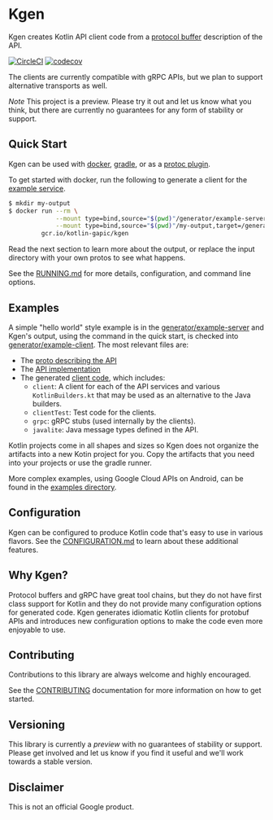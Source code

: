 # Kgen

Kgen creates Kotlin API client code from a [protocol buffer](https://developers.google.com/protocol-buffers/docs/proto3) description of the API. 

[![CircleCI](https://circleci.com/gh/googleapis/gapic-generator-kotlin/tree/master.svg?style=svg)](https://circleci.com/gh/googleapis/gapic-generator-kotlin/tree/master)
[![codecov](https://codecov.io/gh/googleapis/gapic-generator-kotlin/branch/master/graph/badge.svg)](https://codecov.io/gh/googleapis/gapic-generator-kotlin)

The clients are currently compatible with gRPC APIs, but we plan to support alternative transports as well.

*Note* This project is a preview. Please try it out and let us know what you think, but there 
are currently no guarantees for any form of stability or support.

## Quick Start

Kgen can be used with [docker](https://www.docker.com/), [gradle](https://gradle.org/), 
or as a [protoc plugin](https://developers.google.com/protocol-buffers/). 

To get started with docker, run the following to generate a client for the [example service](generator/example-server).

```bash
$ mkdir my-output 
$ docker run --rm \
             --mount type=bind,source="$(pwd)"/generator/example-server/src/main/proto,target=/proto \
             --mount type=bind,source="$(pwd)"/my-output,target=/generated \
         gcr.io/kotlin-gapic/kgen
```

Read the next section to learn more about the output, or replace the input directory with 
your own protos to see what happens.

See the [RUNNING.md](RUNNING.md) for more details, configuration, and command line options.

## Examples

A simple "hello world" style example is in the [generator/example-server](generator/example-server)
and Kgen's output, using the command in the quick start, is checked into [generator/example-client](generator/example-client). The most relevant files are:

  + The [proto describing the API](generator/example-server/src/main/proto/google/example/hello.proto)
  + The [API implementation](generator/example-server/src/main/kotlin/example/ExampleServer.kt) 
  + The generated [client code](generator/example-client), which includes:
    + `client`: A client for each of the API services and various `KotlinBuilders.kt` that may be used as an alternative to the Java builders.
    + `clientTest`: Test code for the clients.
    + `grpc`: gRPC stubs (used internally by the clients).
    + `javalite`: Java message types defined in the API.

Kotlin projects come in all shapes and sizes so Kgen does not organize the artifacts into a new 
Kotin project for you. Copy the artifacts that you need into your projects or use the gradle runner.

More complex examples, using Google Cloud APIs on Android, can be found in the 
[examples directory](examples/README.md).

## Configuration

Kgen can be configured to produce Kotlin code that's easy to use in various flavors. See the
[CONFIGURATION.md](CONFIGURATION.md) to learn about these additional features.

## Why Kgen?

Protocol buffers and gRPC have great tool chains, but they do not have first class support for Kotlin and 
they do not provide many configuration options for generated code. Kgen generates idiomatic Kotlin clients
for protobuf APIs and introduces new configuration options to make the code even more enjoyable to use.

## Contributing

Contributions to this library are always welcome and highly encouraged.

See the [CONTRIBUTING](CONTRIBUTING.md) documentation for more information on how to get started.

## Versioning

This library is currently a *preview* with no guarantees of stability or support. Please get involved and let us know
if you find it useful and we'll work towards a stable version.

## Disclaimer

This is not an official Google product.
